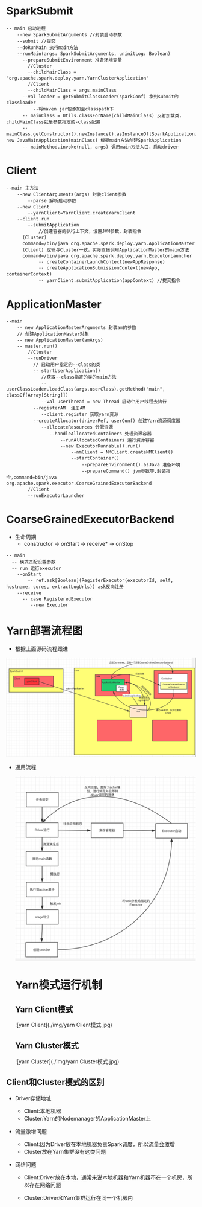 # SparkSubmit

```shell
-- main 启动进程
	--new SparkSubmitArguments //封装启动参数
	--submit //提交
	--doRunMain 执行main方法
	--runMain(args: SparkSubmitArguments, uninitLog: Boolean)
	  --prepareSubmitEnvironment 准备环境变量
	  	//Cluster
	  	--childMainClass = "org.apache.spark.deploy.yarn.YarnClusterApplication"
	  	//Client
	  	--childMainClass = args.mainClass
	  --val loader = getSubmitClassLoader(sparkConf) 拿到submit的classloader
	      --将maven jar包添加至classpath下
	  -- mainClass = Utils.classForName(childMainClass) 反射加载类，childMainClass就是参数指定的-class配置
	  -- mainClass.getConstructor().newInstance().asInstanceOf[SparkApplication]& new JavaMainApplication(mainClass) 根据main方法创建SparkApplication
	  -- mainMethod.invoke(null, args) 调用main方法入口，启动driver
```

# Client

```shell
--main 主方法
	--new ClientArguments(args) 封装client参数
		--parse 解析启动参数
	--new Client
		--yarnClient=YarnClient.createYarnClient
	--client.run
		--submitApplication
			//创建容器的执行上下文，设置JVM参数，封装指令
      (Cluster) 
      command=/bin/java org.apache.spark.deploy.yarn.ApplicationMaster 
      (Client) 逻辑与Cluster一致，实际直接调用ApplicationMaster的main方法
      command=/bin/java org.apache.spark.deploy.yarn.ExecutorLauncher 
			-- createContainerLaunchContext(newAppResponse)   
			-- createApplicationSubmissionContext(newApp, containerContext)
			-- yarnClient.submitApplication(appContext) //提交指令
```

# ApplicationMaster

```shell
--main
	-- new ApplicationMasterArguments 封装am的参数
	// 创建ApplicationMaster对象
	-- new ApplicationMaster(amArgs)
	-- master.run()
		//Cluster
		--runDriver
		  // 启动用户指定的--class的类
		  -- startUserApplication()
		     //获取--class指定的类的main方法
		     --userClassLoader.loadClass(args.userClass).getMethod("main", classOf[Array[String]])
		     --val userThread = new Thread 启动个用户线程去执行
		  --registerAM  注册AM
		     --client.register 获取yarn资源
		  --createAllocator(driverRef, userConf) 创建Yarn资源调度器
		     --allocateResources 分配资源
		        --handleAllocatedContainers 处理资源容器
		        	--runAllocatedContainers 运行资源容器
		        	--new ExecutorRunnable().run()
		        		--nmClient = NMClient.createNMClient()
		        		--startContainer()
		        			--prepareEnvironment().asJava 准备环境
		        			--prepareCommand() jvm参数等,封装指令,command=bin/java org.apache.spark.executor.CoarseGrainedExecutorBackend
		//Client
		--runExecutorLauncher
```

# CoarseGrainedExecutorBackend

* 生命周期
  * constructor -> onStart -> receive* -> onStop

```
-- main
  -- 模式匹配设置参数
  -- run 运行executor
  	--onStart
  		-- ref.ask[Boolean](RegisterExecutor(executorId, self, hostname, cores, extractLogUrls)) ask反向注册
  	--receive
  	  -- case RegisteredExecutor
  	     --new Executor
```

# Yarn部署流程图

* 根据上面源码流程跟进

![yarn部署流程图](./img/sparkSubmit部署流程.jpg)

* 通用流程

  ![通用流程](./img/SparkSubmit通用流程.png)

  # Yarn模式运行机制

  ## Yarn Client模式

  ![yarn Client](./img/yarn Client模式.jpg)

  ## Yarn Cluster模式

  ![yarn Cluster](./img/yarn Cluster模式.jpg)

## Client和Cluster模式的区别

* Driver存储地址

  * Client:本地机器
  * Cluster:Yarn的Nodemanager的ApplicationMaster上

* 流量激增问题

  * Client:因为Driver放在本地机器负责Spark调度，所以流量会激增
  * Cluster放在Yarn集群没有这类问题

* 网络问题

  * Client:Driver放在本地，通常来说本地机器和Yarn机器不在一个机房，所以存在网络问题

  * Cluster:Driver和Yarn集群运行在同一个机房内

    

  